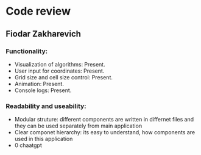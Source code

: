 # Code review
## Fiodar Zakharevich

### Functionality:
- Visualization of algorithms: Present.
- User input for coordinates: Present.
- Grid size and cell size control: Present.
- Animation: Present.
- Console logs: Present.
### Readability and useability:
- Modular struture: different components are written in differnet files and they can be used separately from main application 
- Clear componet hierarchy: its easy to understand, how components are used in this application
- 0 chaatgpt 